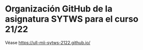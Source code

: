 # Organización GitHub de la asignatura SYTWS para el curso 21/22

Véase <https://ull-mii-sytws-2122.github.io/> 